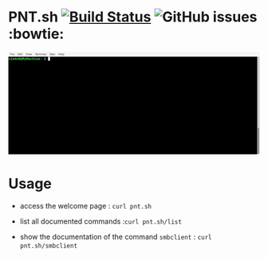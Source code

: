 # PNT.sh [![Build Status](https://travis-ci.com/Sim4n6/pntsh.svg?token=dD5uGPXDLS2b1V9H5qQr&branch=master)](https://travis-ci.com/Sim4n6/pntsh) ![GitHub issues](https://img.shields.io/github/issues/Sim4n6/pntsh)  :bowtie:

![pntsh-demo1.gif](/demo/pntsh-demo1.gif)

# Usage

 - access the welcome page : `curl pnt.sh`
 
 - list all documented commands :`curl pnt.sh/list`
 
 - show the documentation of the command `smbclient` : `curl pnt.sh/smbclient` 
